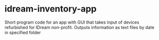 # idream-inventory-app
Short program code for an app with GUI that takes input of devices refurbished for IDream non-profit. 
Outputs information as text files by date in specified folder 
